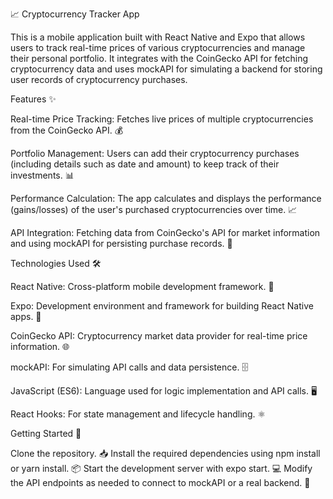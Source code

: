 📈 Cryptocurrency Tracker App

This is a mobile application built with React Native and Expo that allows users to track real-time prices of various cryptocurrencies and manage their personal portfolio. It integrates with the CoinGecko API for fetching cryptocurrency data and uses mockAPI for simulating a backend for storing user records of cryptocurrency purchases.


Features ✨

Real-time Price Tracking: Fetches live prices of multiple cryptocurrencies from the CoinGecko API. 💰

Portfolio Management: Users can add their cryptocurrency purchases (including details such as date and amount) to keep track of their investments. 📊

Performance Calculation: The app calculates and displays the performance (gains/losses) of the user's purchased cryptocurrencies over time. 📈

API Integration: Fetching data from CoinGecko's API for market information and using mockAPI for persisting purchase records. 🔗


Technologies Used 🛠️

React Native: Cross-platform mobile development framework. 📱

Expo: Development environment and framework for building React Native apps. 🚀

CoinGecko API: Cryptocurrency market data provider for real-time price information. 🌐

mockAPI: For simulating API calls and data persistence. 🗄️

JavaScript (ES6): Language used for logic implementation and API calls. 🖥️

React Hooks: For state management and lifecycle handling. ⚛️


Getting Started 🚀

Clone the repository. 📥
Install the required dependencies using npm install or yarn install. 📦
Start the development server with expo start. 💻
Modify the API endpoints as needed to connect to mockAPI or a real backend. 🔧
